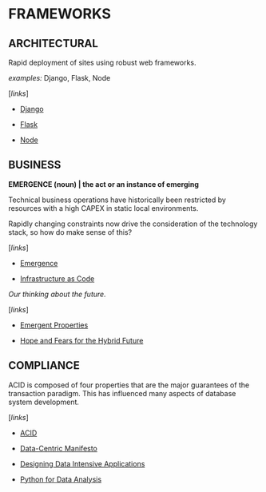 # FRAMEWORKS

## ARCHITECTURAL
Rapid deployment of sites using robust web frameworks.

*examples:* Django, Flask, Node

[*links*]
- [Django](https://www.djangoproject.com)

- [Flask](https://flask.palletsprojects.com/en/2.2.x/)

- [Node](https://nodejs.org/en/)

## BUSINESS
**EMERGENCE (noun) | the act or an instance of emerging**

Technical business operations have historically been restricted by resources with a high CAPEX in static local environments.

Rapidly changing constraints now drive the consideration of the technology stack, so how do make sense of this?

[*links*]
- [Emergence](https://www.merriam-webster.com/dictionary/emergence)

- [Infrastructure as Code](https://www.oreilly.com/library/view/infrastructure-as-code/9781617298295/)

*Our thinking about the future.*

[*links*]
- [Emergent Properties](https://plato.stanford.edu/entries/properties-emergent/)

- [Hope and Fears for the Hybrid Future](https://www.mckinsey.com/featured-insights/coronavirus-leading-through-the-crisis/charting-the-path-to-the-next-normal/hopes-and-fears-for-the-hybrid-future)

## COMPLIANCE
ACID is composed of four properties that are the major guarantees of the transaction paradigm. This has influenced many aspects of database system development.

[*links*]
- [ACID](https://en.wikipedia.org/wiki/ACID)

- [Data-Centric Manifesto](http://www.datacentricmanifesto.org)

- [Designing Data Intensive Applications](https://www.oreilly.com/library/view/designing-data-intensive-applications/9781491903063/)

- [Python for Data Analysis](https://www.oreilly.com/library/view/python-for-data/9781449323592/)

